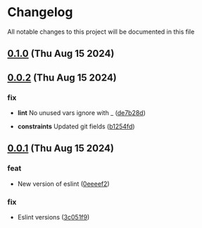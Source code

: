 
# Changelog

All notable changes to this project will be documented in this file


## [0.1.0](https://github.com/jwpkg/common-tools/compare/v0.0.2...v0.1.0) (Thu Aug 15 2024)



## [0.0.2](https://github.com/jwpkg/common-tools/compare/v0.0.1...v0.0.2) (Thu Aug 15 2024)

### fix

* **lint** No unused vars ignore with _ ([de7b28d](https://github.com/jwpkg/common-tools/commit/de7b28de12df328a144c2d8597504c8879e93e5e))

* **constraints** Updated git fields ([b1254fd](https://github.com/jwpkg/common-tools/commit/b1254fdebf1631bf1b6bde22227afad635ccb804))

## [0.0.1](https://github.com/joostvdwsd/common-tools/compare/v0.0.0...v0.0.1) (Thu Aug 15 2024)

### feat

* New version of eslint ([0eeeef2](https://github.com/joostvdwsd/common-tools/commit/0eeeef2058ede17c58f7887d69cf89c1026197dc))

### fix

* Eslint versions ([3c051f9](https://github.com/joostvdwsd/common-tools/commit/3c051f9e0826f245c0796b8662d4f54087260f58))
